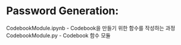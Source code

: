 # Password Generation:
 CodebookModule.ipynb - Codebook을 만들기 위한 함수를 작성하는 과정
 CodebookModule.py - Codebook 함수 모듈
